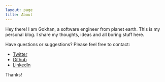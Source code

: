 ```yaml
---
layout: page
title: About
---
```


Hey there! I am Gokhan, a software engineer from planet earth. This is my personal blog. I share my thoughts, ideas and all boring stuff here.

Have questions or suggestions? Please feel free to contact:

  - [Twitter](https://www.twitter.com/gokhanakkurt) 
  - [Github](https://github.com/gokhanakkurt/)
  - [LinkedIn](https://www.linkedin.com/in/gokhanakkurt/)

Thanks!